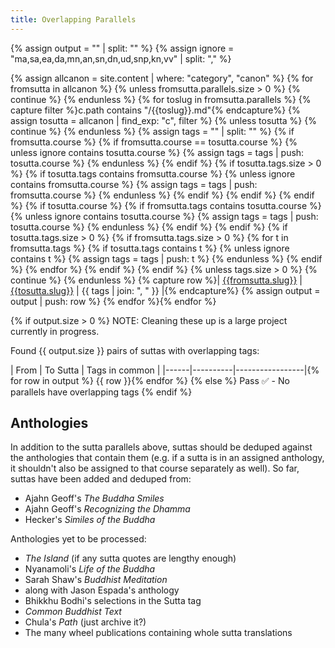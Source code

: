 ```yaml
---
title: Overlapping Parallels
---
```


{% assign output = "" | split: "" %}
{% assign ignore = "ma,sa,ea,da,mn,an,sn,dn,ud,snp,kn,vv" | split: "," %}

{% assign allcanon = site.content | where: "category", "canon" %}
{% for fromsutta in allcanon %}
{% unless fromsutta.parallels.size > 0 %}
  {% continue %}
{% endunless %}
{% for toslug in fromsutta.parallels %}
{% capture filter %}c.path contains "/{{toslug}}.md"{% endcapture%}
{% assign tosutta = allcanon | find_exp: "c", filter %}
{% unless tosutta %}
  {% continue %}
{% endunless %}
{% assign tags = "" | split: "" %}
{% if fromsutta.course %}
  {% if fromsutta.course == tosutta.course %}
    {% unless ignore contains tosutta.course %}
      {% assign tags = tags | push: tosutta.course %}
    {% endunless %}
  {% endif %}
  {% if tosutta.tags.size > 0 %}
    {% if tosutta.tags contains fromsutta.course %}
      {% unless ignore contains fromsutta.course %}
        {% assign tags = tags | push: fromsutta.course %}
      {% endunless %}
    {% endif %}
  {% endif %}
{% endif %}
{% if tosutta.course %}
  {% if fromsutta.tags contains tosutta.course %}
    {% unless ignore contains tosutta.course %}
      {% assign tags = tags | push: tosutta.course %}
    {% endunless %}
  {% endif %}
{% endif %}
{% if tosutta.tags.size > 0 %}
  {% if fromsutta.tags.size > 0 %}
    {% for t in fromsutta.tags %}
      {% if tosutta.tags contains t %}
        {% unless ignore contains t %}
          {% assign tags = tags | push: t %}
        {% endunless %}
      {% endif %}
    {% endfor %}
  {% endif %}
{% endif %}
{% unless tags.size > 0 %}
  {% continue %}
{% endunless %}
{% capture row %}| [{{fromsutta.slug}}]({{fromsutta.url}}) | [{{tosutta.slug}}]({{tosutta.url}}) | {{ tags | join: ", " }} |{% endcapture%}
{% assign output = output | push: row %}
{% endfor %}{% endfor %}

{% if output.size > 0 %}
NOTE: Cleaning these up is a large project currently in progress.

Found {{ output.size }} pairs of suttas with overlapping tags:

| From | To Sutta |  Tags in common |
|------|----------|-----------------|{% for row in output %}
{{ row }}{% endfor %}
{% else %}
Pass ✅ - No parallels have overlapping tags
{% endif %}

## Anthologies

In addition to the sutta parallels above, suttas should be deduped against the anthologies that contain them (e.g. if a sutta is in an assigned anthology, it shouldn't also be assigned to that course separately as well).
So far, suttas have been added and deduped from:
  - Ajahn Geoff's *The Buddha Smiles*
  - Ajahn Geoff's *Recognizing the Dhamma*
  - Hecker's *Similes of the Buddha*

Anthologies yet to be processed:
  - *The Island* (if any sutta quotes are lengthy enough)
  - Nyanamoli's *Life of the Buddha*
  - Sarah Shaw's *Buddhist Meditation* 
  - along with Jason Espada's anthology
  - Bhikkhu Bodhi's selections in the Sutta tag
  - *Common Buddhist Text*
  - Chula's *Path* (just archive it?)
  - The many wheel publications containing whole sutta translations
